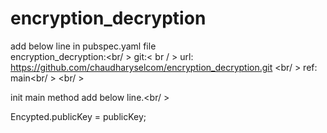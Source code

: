 # encryption_decryption

add below line in pubspec.yaml file
<br>
  encryption_decryption:<br/ >
    git:< br / >
      url: https://github.com/chaudharyselcom/encryption_decryption.git <br/ >
      ref: main<br/ >
<br/ >

init main method add below line.<br/ >


  Encypted.publicKey = publicKey;

